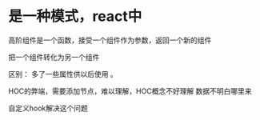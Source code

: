 # 是一种模式，react中
高阶组件是一个函数，接受一个组件作为参数，返回一个新的组件

把一个组件转化为另一个组件

区别： 多了一些属性供以后使用 。

HOC的弊端，需要添加节点，难以理解，HOC概念不好理解
数据不明白哪里来


自定义hook解决这个问题